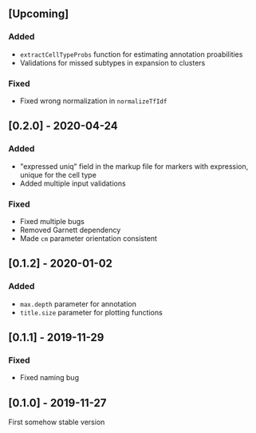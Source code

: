 ## [Upcoming]

### Added

- `extractCellTypeProbs` function for estimating annotation proabilities
- Validations for missed subtypes in expansion to clusters

### Fixed

- Fixed wrong normalization in `normalizeTfIdf`

## [0.2.0] - 2020-04-24

### Added

- "expressed uniq" field in the markup file for markers with expression, unique for the cell type
- Added multiple input validations

### Fixed

- Fixed multiple bugs
- Removed Garnett dependency
- Made `cm` parameter orientation consistent

## [0.1.2] - 2020-01-02

### Added

- `max.depth` parameter for annotation
- `title.size` parameter for plotting functions

## [0.1.1] - 2019-11-29

### Fixed

- Fixed naming bug

## [0.1.0] - 2019-11-27

First somehow stable version
